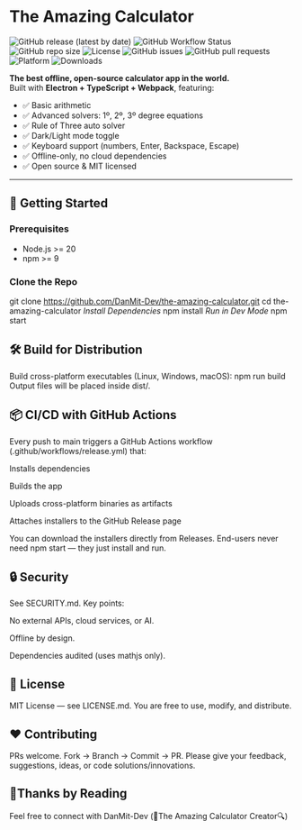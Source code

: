 # The Amazing Calculator

![GitHub release (latest by date)](https://img.shields.io/github/v/release/DanMit-Dev/the-amazing-calculator)
![GitHub Workflow Status](https://img.shields.io/github/actions/workflow/status/DanMit-Dev/the-amazing-calculator/release.yml)
![GitHub repo size](https://img.shields.io/github/repo-size/DanMit-Dev/the-amazing-calculator)
![License](https://img.shields.io/github/license/DanMit-Dev/the-amazing-calculator)
![GitHub issues](https://img.shields.io/github/issues/DanMit-Dev/the-amazing-calculator)
![GitHub pull requests](https://img.shields.io/github/issues-pr/DanMit-Dev/the-amazing-calculator)
![Platform](https://img.shields.io/badge/platform-linux%20|%20win%20|%20mac-lightgrey)
![Downloads](https://img.shields.io/github/downloads/DanMit-Dev/the-amazing-calculator/total)

**The best offline, open-source calculator app in the world.**  
Built with **Electron + TypeScript + Webpack**, featuring:

- ✅ Basic arithmetic  
- ✅ Advanced solvers: 1º, 2º, 3º degree equations  
- ✅ Rule of Three auto solver  
- ✅ Dark/Light mode toggle  
- ✅ Keyboard support (numbers, Enter, Backspace, Escape)  
- ✅ Offline-only, no cloud dependencies  
- ✅ Open source & MIT licensed  

---

## 🚀 Getting Started

### Prerequisites
- Node.js >= 20  
- npm >= 9  

### Clone the Repo
git clone https://github.com/DanMit-Dev/the-amazing-calculator.git
cd the-amazing-calculator
*Install Dependencies*
npm install
*Run in Dev Mode*
npm start

## **🛠 Build for Distribution**
Build cross-platform executables (Linux, Windows, macOS):
npm run build
Output files will be placed inside dist/.

## **📦 CI/CD with GitHub Actions**
Every push to main triggers a GitHub Actions workflow (.github/workflows/release.yml) that:

Installs dependencies

Builds the app

Uploads cross-platform binaries as artifacts

Attaches installers to the GitHub Release page

You can download the installers directly from Releases.
End-users never need npm start — they just install and run.

## **🔒 Security**
See SECURITY.md.
Key points:

No external APIs, cloud services, or AI.

Offline by design.

Dependencies audited (uses mathjs only).

## **📜 License**
MIT License — see LICENSE.md.
You are free to use, modify, and distribute.

## **❤️ Contributing**

PRs welcome. Fork → Branch → Commit → PR.
Please give your feedback, suggestions, ideas, or code solutions/innovations.

## **📖Thanks by Reading**
Feel free to connect with DanMit-Dev (🔎The Amazing Calculator Creator🔍)
